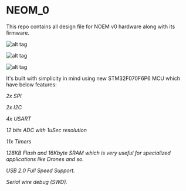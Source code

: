 # NEOM_0
This repo contains all design file for NOEM v0 hardware along with its firmware.

![alt tag](https://preview.ibb.co/myJ7Sm/Screen_Shot_2017_11_19_at_9_15_27_PM.png)

![alt tag](https://image.ibb.co/k1bcSm/Screen_Shot_2017_11_19_at_9_15_19_PM.png)

![alt tag](http://preview.ibb.co/i7otJR/NEOM_Board_Specs_V0_Rev_1.png)

It's built with simplicity in mind using new STM32F070F6P6 MCU which have below features:

*2x SPI*

*2x I2C*

*4x USART*

*12 bits ADC with 1uSec resolution*

*11x Timers*

*128KB Flash and 16Kbyte SRAM which is very useful for specialized applications like Drones 
and so.*

*USB 2.0 Full Speed Support.*

*Serial wire debug (SWD).*






























